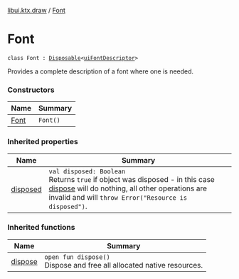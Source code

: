 [libui.ktx.draw](../README.md) / [Font](README.md)

# Font

`class Font : `[`Disposable`](../../libui.ktx/-disposable/README.md)`<`[`uiFontDescriptor`](../../libui/ui-font-descriptor/README.md)`>`

Provides a complete description of a font where one is needed.

### Constructors

| Name | Summary |
|---|---|
| [Font](-font.md) | `Font()` |

### Inherited properties

| Name | Summary |
|---|---|
| [disposed](../../libui.ktx/-disposable/disposed.md) | `val disposed: Boolean`<br>Returns `true` if object was disposed - in this case [dispose](../../libui.ktx/-disposable/dispose.md) will do nothing, all other operations are invalid and will `throw Error("Resource is disposed")`. |

### Inherited functions

| Name | Summary |
|---|---|
| [dispose](../../libui.ktx/-disposable/dispose.md) | `open fun dispose()`<br>Dispose and free all allocated native resources. |
